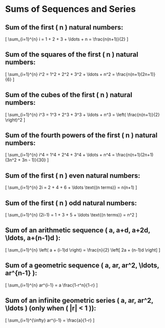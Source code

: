 # Sums of Sequences and Series

## Sum of the first \( n \) natural numbers:

\[ \sum_{i=1}^{n} i = 1 + 2 + 3 + \ldots + n = \frac{n(n+1)}{2} \]

## Sum of the squares of the first \( n \) natural numbers:

\[ \sum_{i=1}^{n} i^2 = 1^2 + 2^2 + 3^2 + \ldots + n^2 = \frac{n(n+1)(2n+1)}{6} \]

## Sum of the cubes of the first \( n \) natural numbers:

\[ \sum_{i=1}^{n} i^3 = 1^3 + 2^3 + 3^3 + \ldots + n^3 = \left( \frac{n(n+1)}{2} \right)^2 \]

## Sum of the fourth powers of the first \( n \) natural numbers:

\[ \sum_{i=1}^{n} i^4 = 1^4 + 2^4 + 3^4 + \ldots + n^4 = \frac{n(n+1)(2n+1)(3n^2 + 3n - 1)}{30} \]

## Sum of the first \( n \) even natural numbers:

\[ \sum_{i=1}^{n} 2i = 2 + 4 + 6 + \ldots \text{(n terms)} = n(n+1) \]

## Sum of the first \( n \) odd natural numbers:

\[ \sum_{i=1}^{n} (2i-1) = 1 + 3 + 5 + \ldots \text{(n terms)} = n^2 \]

## Sum of an arithmetic sequence \( a, a+d, a+2d, \ldots, a+(n-1)d \):

\[ \sum_{i=1}^{n} \left( a + (i-1)d \right) = \frac{n}{2} \left[ 2a + (n-1)d \right] \]

## Sum of a geometric sequence \( a, ar, ar^2, \ldots, ar^{n-1} \):

\[ \sum_{i=1}^{n} ar^{i-1} = a \frac{1-r^n}{1-r} \]

## Sum of an infinite geometric series \( a, ar, ar^2, \ldots \) (only when \( |r| < 1 \)):

\[ \sum_{i=1}^{\infty} ar^{i-1} = \frac{a}{1-r} \]
